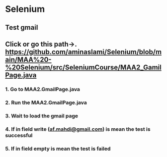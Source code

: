 # Selenium

## Test gmail 

## Click or go this path->. https://github.com/aminaslami/Selenium/blob/main/MAA%20-%20Selenium/src/SeleniumCourse/MAA2_GamilPage.java

### 1. Go to MAA2.GmailPage.java 
### 2. Run the MAA2.GmailPage.java 
### 3. Wait to load the gmail page
### 4. If in field write (af.mahdi@gmail.com) is mean the test is successful
### 5. If in field empty is mean the test is failed
